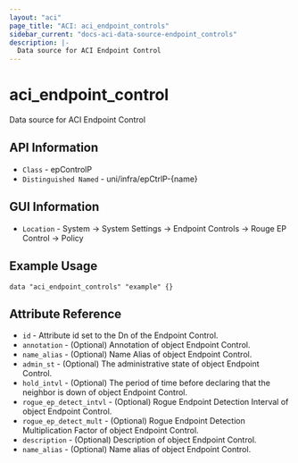 ```yaml
---
layout: "aci"
page_title: "ACI: aci_endpoint_controls"
sidebar_current: "docs-aci-data-source-endpoint_controls"
description: |-
  Data source for ACI Endpoint Control 
---
```


# aci_endpoint_control #
Data source for ACI Endpoint Control 


## API Information ##
* `Class` - epControlP
* `Distinguished Named` - uni/infra/epCtrlP-{name}

## GUI Information ##
* `Location` - System -> System Settings -> Endpoint Controls -> Rouge EP Control -> Policy

## Example Usage ##
```hcl
data "aci_endpoint_controls" "example" {}
```

## Attribute Reference ##
* `id` - Attribute id set to the Dn of the Endpoint Control.
* `annotation` - (Optional) Annotation of object Endpoint Control.
* `name_alias` - (Optional) Name Alias of object Endpoint Control.
* `admin_st` - (Optional) The administrative state of object Endpoint Control.
* `hold_intvl` - (Optional) The period of time before declaring that the neighbor is down of object Endpoint Control.
* `rogue_ep_detect_intvl` - (Optional)  Rogue Endpoint Detection Interval of object Endpoint Control.
* `rogue_ep_detect_mult` - (Optional)  Rogue Endpoint Detection Multiplication Factor of object Endpoint Control.
* `description` - (Optional) Description of object Endpoint Control.
* `name_alias` - (Optional) Name alias of object Endpoint Control.
